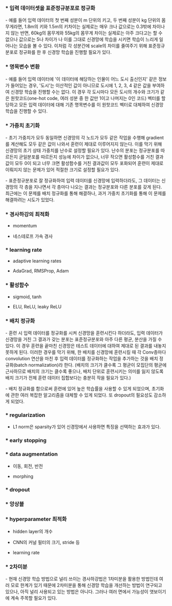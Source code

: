 ### * 입력 데이터셋을 표준정규분포로 정규화

\- 예를 들어 입력 데이터의 첫 번째 성분이 m 단위의 키고, 두 번째 성분이 kg 단위의 몸무게라면, 1.8m의 키와 1.5m의 키차이는 실제로는 매우 크나 값으로는 0.3밖에 차이나지 않는 반면, 60kg의 몸무게와 55kg의 몸무게 차이는 실제로는 아주 크다고는 할 수 없으나 값으로는 5나 차이가 나 이를 그대로 신경망에 학습을 시키면 학습이 느리게 일어나는 모습을 볼 수 있다. 이처럼 각 성분간에 scale의 차이를 줄여주기 위해 표준정규분포로 정규화를 한 후 신경망 학습을 진행할 필요가 있다.

### * 명목변수 변환

\- 예를 들어 입력 데이터에 '이 데이터에 해당하는 인물이 어느 도시 출신인지' 같은 정보가 들어있는 경우, '도시'는 이산적인 값이 아니므로 도시에 1, 2, 3, 4 같은 값을 부여하여 신경망 학습을 진행할 수는 없다. 이 경우 각 도시마다  모든 도시의 개수와 크기가 같은 원핫코드(one-hot code, 여러 성분 중 한 값만 1이고 나머지는 0인 코드) 벡터를 할당하고 모든 입력 데이터에 대해 기존 명목변수를 이 원핫코드 벡터로 대체하여 신경망 학습을 진행할 수 있다.

### * 가중치 초기화

\- 초기 가중치가 모두 동일하면 신경망의 각 노드가 모두 같은 작업을 수행해 gradient를 계산해도 모두 같은 값이 나와서 훈련이 제대로 이루어지지 않는다. 이를 막기 위해 신경망의 초기 상태 가중치를 난수로 설정할 필요가 있다. 난수의 분포는 정규분포를 따르든지 균일분포를 따르든지 성능에 차이가 없으나, 너무 작으면 활성함수를 거친 결과값이 모두 0이 되고 너무 크면 활성함수를 거친 결과값이 모두 포화되어 훈련이 제대로 이뤄지지 않는 문제가 있어 적절한 크기로 설정할 필요가 있다.

\- 표준정규분포로 잘 정규화하여 입력 데이터를 신경망에 입력하더라도, 그 데이터는 신경망의 각 층을 지나면서 각 층마다 나오는 결과는 정규분포와 다른 분포를 갖게 된다. 최근에는 이 문제를 배치 정규화를 통해 해결하나, 과거 가중치 초기화를 통해 이 문제를 해결하려는 시도가 있었다.

### * 경사하강의 최적화

- momentum

- 네스테로프 가속 경사


### * learning rate

- adaptive learning rates

- AdaGrad, RMSProp, Adam


### * 활성함수

- sigmoid, tanh

- ELU, ReLU, leaky ReLU


### * 배치 정규화

\- 훈련 시 입력 데이터를 정규화를 시켜 신경망을 훈련시킨다 하더라도, 입력 데이터가 신경망을 거친 그 결과가 갖는 분포는 표준정규분포와 아주 다른 평균, 분산을 가질 수 있다. 이 경우 훈련을 끝마친 신경망은 테스트 데이터에 대하여 제대로 된 결과를 내놓지 못하게 된다. 이러한 경우를 막기 위해, 한 배치를 신경망에 훈련시킬 때 각 Conv층마다 convolution 연산을 마친 후 입력 데이터를 정규화하는 작업을 추가하는 것을 배치 정규화(batch normalization)라 한다. (배치의 크기가 클수록 그 평균이 모집단의 평균에 근사하므로 배치의 크기는 클수록 좋으나, 배치 단위로 훈련시키는 의미를 잃지 않도록 배치 크기가 전체 훈련 데이터 집합보다는 충분히 작을 필요가 있다.)

\- 배치 정규화를 함으로써 훈련에 있어 높은 학습률을 사용할 수 있게 되었으며, 초기화에 관한 여러 복잡한 알고리즘을 대체할 수 있게 되었다. 또 dropout의 필요성도 감소하게 되었다.


### * regularization

- L1 norm은 sparsity가 있어 신경망에서 사용하면 특징을 선택하는 효과가 있다.


### * early stopping



### * data augmentation


- 이동, 회전, 반전

- morphing



### * dropout



### * 앙상블



### * hyperparameter 최적화

- hidden layer의 개수

- CNN의 커널 필터의 크기, stride 등

- learning rate



### * 2차미분

\- 현재 신경망 학습 방법으로 널리 쓰이는 경사하강법은 1차미분을 활용한 방법인데 여러 모로 한계가 있기 때문에 2차미분을 통해 신경망 학습을 개선하는 방법이 연구되고 있으나, 아직 널리 사용되고 있는 방법은 아니다. 그러나 여러 면에서 가능성이 엿보이기에 계속 주목할 필요가 있다. 